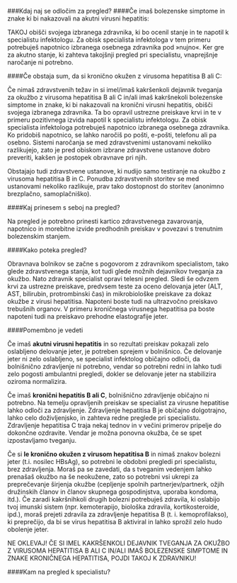 ###Kdaj naj se odločim za pregled?
####Če imaš bolezenske simptome in znake ki bi nakazovali na akutni virusni hepatitis:

TAKOJ obišči svojega izbranega zdravnika, ki bo ocenil stanje in te napotil k specialistu infektologu. Za obisk specialista infektologa v tem primeru potrebuješ napotnico izbranega osebnega zdravnika pod »nujno«. Ker gre za akutno stanje, ki zahteva takojšnji pregled pri specialistu, vnaprejšnje naročanje ni potrebno.  

####Če obstaja sum, da si kronično okužen z virusoma hepatitisa B ali C:

Če nimaš zdravstvenih težav in si imel/imaš kakršenkoli dejavnik tveganja za okužbo z virusoma hepatitisa B ali C in/ali imaš kakršnekoli bolezenske simptome in znake, ki bi nakazovali na kronični virusni hepatitis, obišči svojega izbranega zdravnika. Ta bo opravil ustrezne preiskave krvi in te v primeru pozitivnega izvida napotil k specialistu infektologu. Za obisk specialista infektologa potrebuješ napotnico izbranega osebnega zdravnika. Ko pridobiš napotnico, se lahko naročiš po pošti, e-pošti, telefonu ali pa osebno. Sistemi naročanja se med zdravstvenimi ustanovami nekoliko razlikujejo, zato je pred obiskom izbrane zdravstvene ustanove dobro preveriti, kakšen je postopek obravnave pri njih.


Obstajajo tudi zdravstvene ustanove, ki nudijo samo testiranje na okužbo z virusoma hepatitisa B in C. Ponudba zdravstvenih storitev se med ustanovami nekoliko razlikuje, prav tako dostopnost do storitev (anonimno brezplačno, samoplačniško).

####Kaj prinesem s seboj na pregled?

Na pregled je potrebno prinesti kartico zdravstvenega zavarovanja, napotnico in morebitne izvide predhodnih preiskav v povezavi s trenutnim bolezenskim stanjem.

####Kako poteka pregled?

Obravnava bolnikov se začne s pogovorom z zdravnikom specialistom, tako glede zdravstvenega stanja, kot tudi glede možnih dejavnikov tveganja za okužbo. Nato zdravnik specialist opravi telesni pregled. Sledi še odvzem krvi za ustrezne preiskave, predvsem teste za oceno delovanja jeter (ALT, AST, bilirubin, protrombinski čas) in mikrobiološke preiskave za dokaz okužbe z virusi hepatitisa. Napoteni boste tudi na ultrazvočno preiskavo trebušnih organov. V primeru kroničnega virusnega hepatitisa pa boste napoteni tudi na preiskavo prehodne elastografije jeter. 

####Pomembno je vedeti

Če imaš **akutni virusni hepatitis** in so rezultati preiskav pokazali zelo oslabljeno delovanje jeter, je potreben sprejem v bolnišnico. Če delovanje jeter ni zelo oslabljeno, se specialist infektolog običajno odloči, da bolnišnično zdravljenje ni potrebno, vendar so potrebni redni in lahko tudi zelo pogosti ambulantni pregledi, dokler se delovanje jeter na stabilizira oziroma normalizira. 

Če imaš **kronični hepatitis B ali C**, bolnišnično zdravljenje običajno ni potrebno. Na temelju opravljenih preiskav se specialist za virusne hepatitise lahko odloči za zdravljenje. Zdravljenje hepatitisa B je običajno dolgotrajno, lahko celo doživljenjsko, in zahteva redne preglede pri specialistu. Zdravljenje hepatitisa C traja nekaj tednov in v večini primerov pripelje do dokončne ozdravite. Vendar je možna ponovna okužba, če se spet izpostavljamo tveganju. 

Če si **le kronično okužen z virusom hepatitisa B** in nimaš znakov bolezni jeter (t.i. nosilec HBsAg), so potrebni le obdobni pregledi pri specialistu, brez zdravljenja. Moraš pa se zavedati, da s tveganim vedenjem lahko prenašaš okužbo na še neokužene, zato so potrebni vsi ukrepi za preprečevanje širjenja okužbe (cepljenje spolnih partnerjev/partnerk, ožjih družinskih članov in članov skupnega gospodinjstva, uporaba kondoma, itd.). Če zaradi kakršnihkoli drugih bolezni potrebuješ zdravila, ki oslabijo tvoj imunski sistem (npr. kemoterapijo, biološka zdravila, kortikosteroide, ipd.), moraš prejeti zdravila za zdravljenje hepatitisa B (t. i. kemoprofilakso), ki preprečijo, da bi se virus hepatitisa B aktiviral in lahko sprožil zelo hudo obolenje jeter. 

NE OKLEVAJ! ČE SI IMEL KAKRŠENKOLI DEJAVNIK TVEGANJA ZA OKUŽBO Z VIRUSOMA HEPATITISA B ALI C IN/ALI IMAŠ BOLEZENSKE SIMPTOME IN ZNAKE KRONIČNEGA HEPATITISA, POJDI TAKOJ K ZDRAVNIKU!


####Kam na pregled k specialistu?


         





